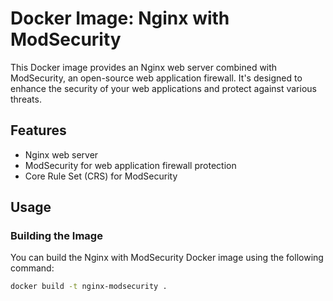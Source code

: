 # Docker Image: Nginx with ModSecurity

This Docker image provides an Nginx web server combined with ModSecurity, an open-source web application firewall. It's designed to enhance the security of your web applications and protect against various threats.

## Features

- Nginx web server
- ModSecurity for web application firewall protection
- Core Rule Set (CRS) for ModSecurity

## Usage

### Building the Image

You can build the Nginx with ModSecurity Docker image using the following command:

```bash
docker build -t nginx-modsecurity .

